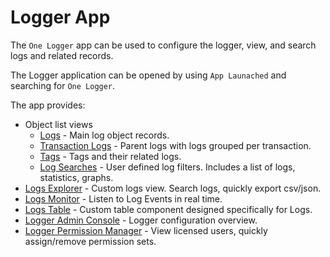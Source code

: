 # Logger App

The `One Logger` app can be used to configure the logger, view, and search logs and related records.

The Logger application can be opened by using `App Launached` and searching for `One Logger`.

The app provides:

-   Object list views
    -   [Logs](../../reference/ok__Log__c.md) - Main log object records.
    -   [Transaction Logs](../../reference/ok__Transaction_Log__c.md) - Parent logs with logs grouped per transaction.
    -   [Tags](../../reference/ok__Tag__c.md) - Tags and their related logs.
    -   [Log Searches](../../reference/ok__Log_Search__c.md) - User defined log filters. Includes a list of logs, statistics, graphs.
-   [Logs Explorer](logs-explorer.md) - Custom logs view. Search logs, quickly export csv/json.
-   [Logs Monitor](logs-monitor.md) - Listen to Log Events in real time.
-   [Logs Table](logs-table.md) - Custom table component designed specifically for Logs.
-   [Logger Admin Console](admin-console.md) - Logger configuration overview.
-   [Logger Permission Manager](permission-manager.md) - View licensed users, quickly assign/remove permission sets.
